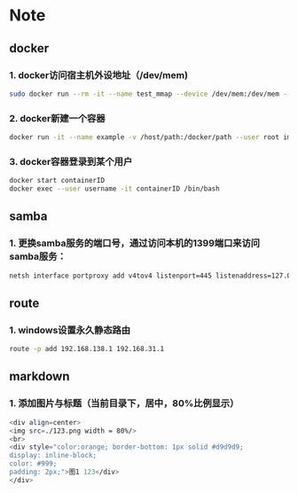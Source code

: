 # Note

## docker

### 1. docker访问宿主机外设地址（/dev/mem)
  ```bash
  sudo docker run --rm -it --name test_mmap --device /dev/mem:/dev/mem --cap-add SYS_RAWIO --user root ubuntu:16.04 /bin/bash
  ```
### 2. docker新建一个容器
  ```bash
  docker run -it --name example -v /host/path:/docker/path --user root image:tag /bin/bash
  ```
### 3. docker容器登录到某个用户
  ```bash
  docker start containerID
  docker exec --user username -it containerID /bin/bash
  ```
## samba

### 1. 更换samba服务的端口号，通过访问本机的1399端口来访问samba服务：
  ```bash
  netsh interface portproxy add v4tov4 listenport=445 listenaddress=127.0.0.1 connectport=1399 connectaddress=192.168.138.1
  ```

## route

### 1. windows设置永久静态路由
  ```bash
  route -p add 192.168.138.1 192.168.31.1
  ```
## markdown

### 1. 添加图片与标题（当前目录下，居中，80%比例显示）
  ```bash
  <div align=center> 
  <img src=./123.png width = 80%/> 
  <br>
  <div style="color:orange; border-bottom: 1px solid #d9d9d9;
  display: inline-block;
  color: #999;
  padding: 2px;">图1 123</div>
  </div>
  ```
